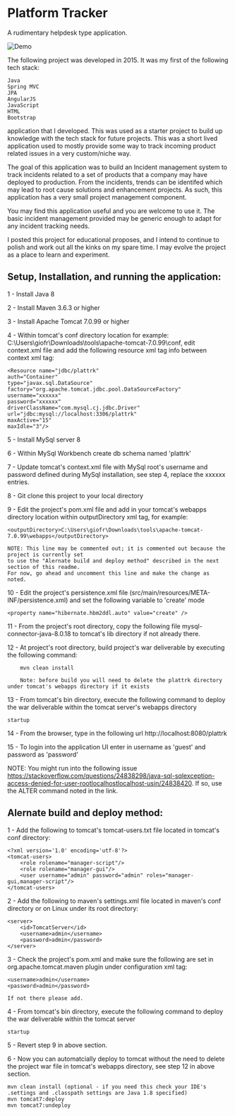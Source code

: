 # Platform Tracker
A rudimentary helpdesk type application. 

![Demo](https://github.com/frankgiordano/PlatformTracker/blob/master/demo/demo2.gif)

The following project was developed in 2015. It was my first of the following tech stack:  
  
	Java   
	Spring MVC  
	JPA  
	AngularJS  
	JavaScript  
	HTML  
	Bootstrap  
  
application that I developed. This was used as a starter project to build up knowledge with the tech stack for future projects. This was a short lived application used to mostly provide some way to track incoming product related issues in a very custom/niche way.  

The goal of this application was to build an Incident management system to track incidents related to a set of products that a company
may have deployed to production. From the incidents, trends can be identifed which may lead to root cause solutions and enhancement projects. As such, this application has a very small project management component. 

You may find this application useful and you are welcome to use it. The basic incident management provided may be generic enough to adapt for any incident tracking needs. 

I posted this project for educational proposes, and I intend to continue to polish and work out all the kinks on my spare time. I may evolve the project as a place to learn and experiment. 

## Setup, Installation, and running the application:

1 - Install Java 8

2 - Install Maven 3.6.3 or higher

3 - Install Apache Tomcat 7.0.99 or higher

4 - Within tomcat's conf directory location for example: C:\Users\giofr\Downloads\tools\apache-tomcat-7.0.99\conf, 
    edit context.xml file and add the following resource xml tag info between context xml tag:

	<Resource name="jdbc/plattrk"
	auth="Container"
	type="javax.sql.DataSource"
	factory="org.apache.tomcat.jdbc.pool.DataSourceFactory"
	username="xxxxxx"
	password="xxxxxx"
	driverClassName="com.mysql.cj.jdbc.Driver"
	url="jdbc:mysql://localhost:3306/plattrk"
	maxActive="15"
	maxIdle="3"/>
    
5 - Install MySql server 8

6 - Within MySql Workbench create db schema named 'plattrk'

7 - Update tomcat's context.xml file with MySql root's username and password defined during MySql installation, see step 4, replace the xxxxxx entries. 

8 - Git clone this project to your local directory

9 - Edit the project's pom.xml file and add in your tomcat's webapps directory location within outputDirectory xml tag, for example:

	<outputDirectory>C:\Users\giofr\Downloads\tools\apache-tomcat-7.0.99\webapps</outputDirectory>

	NOTE: This line may be commented out; it is commented out because the project is currently set  
	to use the "Alernate build and deploy method" described in the next section of this readme.  
	For now, go ahead and uncomment this line and make the change as noted.  

10 - Edit the project's persistence.xml file (src/main/resources/META-INF/persistence.xml) and set the following variable to 'create' mode

	<property name="hibernate.hbm2ddl.auto" value="create" />
	
11 - From the project's root directory, copy the following file mysql-connector-java-8.0.18 to tomcat's lib directory if not already there. 	

12 - At project's root directory, build project's war deliverable by executing the following command:

        mvn clean install
  
        Note: before build you will need to delete the plattrk directory under tomcat's webapps directory if it exists 	

13 - From tomcat's bin directory, execute the following command to deploy the war deliverable within the tomcat server's webapps directory

	startup

14 - From the browser, type in the following url http://localhost:8080/plattrk

15 - To login into the application UI enter in username as 'guest' and password as 'password'

NOTE: You might run into the following issue https://stackoverflow.com/questions/24838298/java-sql-sqlexception-access-denied-for-user-rootlocalhostlocalhost-usin/24838420. If so, use the ALTER command noted in the link. 

## Alernate build and deploy method:

1 - Add the following to tomcat's tomcat-users.txt file located in tomcat's conf directory:

	<?xml version='1.0' encoding='utf-8'?>
	<tomcat-users>
  		<role rolename="manager-script"/>
  		<role rolename="manager-gui"/>
  		<user username="admin" password="admin" roles="manager-gui,manager-script"/>
	</tomcat-users>

2 - Add the following to maven's settings.xml file located in maven's conf directory or on Linux under its root directory:

	<server>
		<id>TomcatServer</id>
		<username>admin</username>
		<password>admin</password>
	</server>

3 - Check the project's pom.xml and make sure the following are set in org.apache.tomcat.maven plugin under configuration xml tag:

	<username>admin</username>
	<password>admin</password>

    If not there please add.

4 - From tomcat's bin directory, execute the following command to deploy the war deliverable within the tomcat server

	startup
	
5 - Revert step 9 in above section. 

6 - Now you can automatcially deploy to tomcat without the need to delete the project war file in tomcat's webapps directory, see step 12 in above section.

	mvn clean install (optional - if you need this check your IDE's .settings and .classpath settings are Java 1.8 specified)
	mvn tomcat7:deploy
	mvn tomcat7:undeploy

